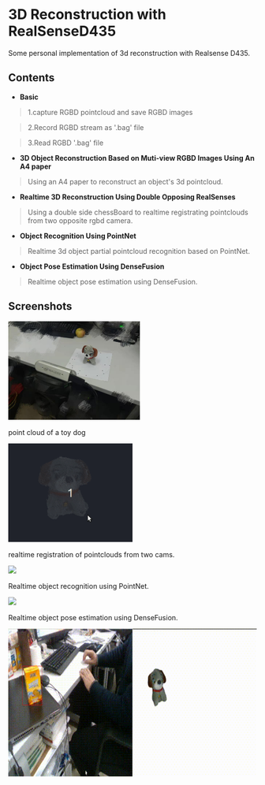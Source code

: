# 3D Reconstruction with RealSenseD435
Some personal implementation of 3d reconstruction with Realsense D435.

## Contents
* **Basic**
> 1.capture RGBD pointcloud and save RGBD images

> 2.Record RGBD stream as '.bag' file

> 3.Read RGBD '.bag' file
* **3D Object Reconstruction Based on Muti-view RGBD Images Using An A4 paper**
> Using an A4 paper to reconstruct an object's 3d pointcloud.

* **Realtime 3D Reconstruction Using Double Opposing RealSenses**
> Using a double side chessBoard to realtime registrating pointclouds from two opposite rgbd camera.

* **Object Recognition Using PointNet**
> Realtime 3d object partial pointcloud recognition based on PointNet.
 
* **Object Pose Estimation Using DenseFusion**
> Realtime object pose estimation using DenseFusion.

## Screenshots
<img src="./Doc/workbench.jpg" height="200" width="" >

point cloud of a toy dog

<img src="./Doc/dog.gif" height="200" width="" >

realtime registration of pointclouds from two cams.

<img src="./Doc/doubleCam.gif" height="200" width="" >

Realtime object recognition using PointNet.

<img src="./Doc/3d_recognition.png" height="300" width="" >

Realtime object pose estimation using DenseFusion.

<img src="./Doc/obj_three.gif" height="300" width="" >

